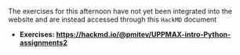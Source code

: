 
The exercises for this afternoon have not yet been integrated into the website
and are instead accessed through this `HackMD` document

* **Exercises: https://hackmd.io/@pmitev/UPPMAX-intro-Python-assignments2**
